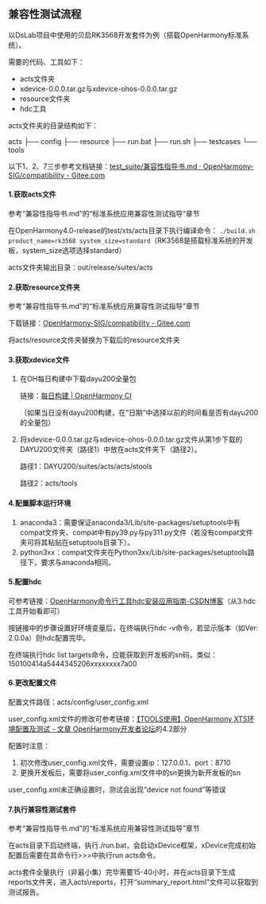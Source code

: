 ## 兼容性测试流程

以DsLab项目中使用的贝启RK3568开发套件为例（搭载OpenHarmony标准系统）。

需要的代码、工具如下：

* acts文件夹
* xdevice-0.0.0.tar.gz与xdevice-ohos-0.0.0.tar.gz
* resource文件夹
* hdc工具

acts文件夹的目录结构如下：

acts
├── config
├── resource
├── run.bat
├── run.sh
├── testcases
└── tools

以下1、2、7三步参考文档链接：[test_suite/兼容性指导书.md · OpenHarmony-SIG/compatibility - Gitee.com](https://gitee.com/openharmony-sig/compatibility/blob/master/test_suite/兼容性指导书.md#标准系统应用兼容性测试指导)

#### 1.获取acts文件

参考“兼容性指导书.md”的“标准系统应用兼容性测试指导”章节

在OpenHarmony4.0-release的test/xts/acts目录下执行编译命令： `./build.sh product_name=rk3568 system_size=standard`（RK3568是搭载标准系统的开发板，system_size选项选择standard）

acts文件夹输出目录：out/release/suites/acts

#### 2.获取resource文件夹

参考“兼容性指导书.md”的“标准系统应用兼容性测试指导”章节

下载链接：[OpenHarmony-SIG/compatibility - Gitee.com](https://gitee.com/openharmony-sig/compatibility/tree/master/test_suite/resource)

将acts/resource文件夹替换为下载后的resource文件夹

#### 3.获取xdevice文件

1. 在OH每日构建中下载dayu200全量包

   链接：[每日构建 | OpenHarmony CI](https://ci.openharmony.cn/workbench/cicd/dailybuild/dailylist)

   （如果当日没有dayu200构建，在“日期“中选择以前的时间看是否有dayu200的全量包）

2. 将xdevice-0.0.0.tar.gz与xdevice-ohos-0.0.0.tar.gz文件从第1步下载的DAYU200文件夹（路径1）中放在acts文件夹下（路径2）。

   路径1：DAYU200/suites/acts/acts/stools

   路径2：acts/tools

#### 4.配置脚本运行环境

1. anaconda3：需要保证anaconda3/Lib/site-packages/setuptools中有compat文件夹、compat中有py39.py与py311.py文件（若没有compat文件夹可将其粘贴在setuptools目录下）。
2. python3xx：compat文件夹在Python3xx/Lib/site-packages/setuptools路径下，要求与anaconda相同。

#### 5.配置hdc

可参考链接：[OpenHarmony命令行工具hdc安装应用指南-CSDN博客](https://blog.csdn.net/phmatthaus/article/details/135360935)（从3.hdc工具开始看即可）

按链接中的步骤设置好环境变量后，在终端执行hdc -v命令，若显示版本（如Ver: 2.0.0a）则hdc配置完毕。

在终端执行hdc list targets命令，应能获取到开发板的sn码，类似：150100414a5444345206xxxxxxxx7a00

#### 6.更改配置文件

配置文件路径：acts/config/user_config.xml

user_config.xml文件的修改可参考链接：[【TOOLS使用】OpenHarmony XTS环境配置及测试 - 文章 OpenHarmony开发者论坛](https://forums.openharmony.cn/forum.php?mod=viewthread&tid=1511)的4.2部分

配置时注意：

1.  初次修改user_config.xml文件，需要设置ip：127.0.0.1、port：8710
2. 更换开发板后，需要将user_config.xml文件中的sn更换为新开发板的sn

user_config.xml未正确设置时，测试会出现“device not found”等错误

#### 7.执行兼容性测试套件

参考“兼容性指导书.md”的“标准系统应用兼容性测试指导”章节

在acts目录下启动终端，执行./run.bat，会启动xDevice框架，xDevice完成初始配置后需要在其命令行>>>中执行run acts命令。

acts套件全量执行（非最小集）完毕需要15-40小时，并在acts目录下生成reports文件夹，进入acts\reports，打开“summary_report.html”文件可以获取到测试报告。